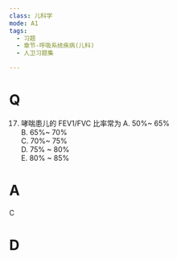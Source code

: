 ```yaml
---
class: 儿科学
mode: A1
tags:
  - 习题
  - 章节-呼吸系统疾病(儿科)
  - 人卫习题集

---
```


# Q
17. 哮喘患儿的 FEV1/FVC 比率常为
A. 50%~ 65%  
B. 65%~ 70%  
C. 70%~ 75%  
D. 75% ~ 80%  
E. 80% ~ 85%
# A
C
# D
